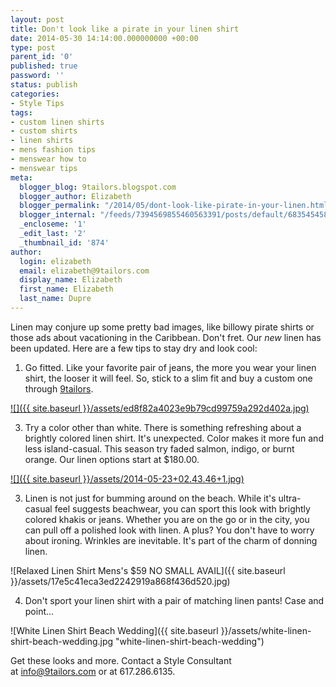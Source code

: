 ```yaml
---
layout: post
title: Don't look like a pirate in your linen shirt
date: 2014-05-30 14:14:00.000000000 +00:00
type: post
parent_id: '0'
published: true
password: ''
status: publish
categories:
- Style Tips
tags:
- custom linen shirts
- custom shirts
- linen shirts
- mens fashion tips
- menswear how to
- menswear tips
meta:
  blogger_blog: 9tailors.blogspot.com
  blogger_author: Elizabeth
  blogger_permalink: "/2014/05/dont-look-like-pirate-in-your-linen.html"
  blogger_internal: "/feeds/7394569855460563391/posts/default/6835454585160463770"
  _encloseme: '1'
  _edit_last: '2'
  _thumbnail_id: '874'
author:
  login: elizabeth
  email: elizabeth@9tailors.com
  display_name: Elizabeth
  first_name: Elizabeth
  last_name: Dupre
---
```

Linen may conjure up some pretty bad images, like billowy pirate shirts or those ads about vacationing in the Caribbean. Don't fret. Our _new_ linen has been updated. Here are a few tips to stay dry and look cool:

1) Go fitted. Like your favorite pair of jeans, the more you wear your linen shirt, the looser it will feel. So, stick to a slim fit and buy a custom one through [9tailors](http://9tailors.com/).

[![]({{ site.baseurl }}/assets/ed8f82a4023e9b79cd99759a292d402a.jpg)](http://2.bp.blogspot.com/-gnkr7FxTXTQ/U4iEmoaiu3I/AAAAAAAAXGM/r9LC_N_bMoY/s1600/ed8f82a4023e9b79cd99759a292d402a.jpg)

3) Try a color other than white. There is something refreshing about a brightly colored linen shirt. It's unexpected. Color makes it more fun and less island-casual. This season try faded salmon, indigo, or burnt orange. Our linen options start at $180.00.

[![]({{ site.baseurl }}/assets/2014-05-23+02.43.46+1.jpg)](http://3.bp.blogspot.com/-qM6_UkgHUCg/U4iH_opOHaI/AAAAAAAAXGo/uHKm9Tl2EMU/s1600/2014-05-23+02.43.46+1.jpg)

3) Linen is not just for bumming around on the beach. While it's ultra-casual feel suggests beachwear, you can sport this look with brightly colored khakis or jeans. Whether you are on the go or in the city, you can pull off a polished look with linen. A plus? You don't have to worry about ironing. Wrinkles are inevitable. It's part of the charm of donning linen.

![Relaxed Linen Shirt Mens's $59 NO SMALL AVAIL]({{ site.baseurl }}/assets/17e5c41eca3ed2242919a868f436d520.jpg)

4) Don't sport your linen shirt with a pair of matching linen pants! Case and point...

![White Linen Shirt Beach Wedding]({{ site.baseurl }}/assets/white-linen-shirt-beach-wedding.jpg "white-linen-shirt-beach-wedding")

Get these looks and more. Contact a Style Consultant at [info@9tailors.com](mailto:info@9tailors.com) or at 617.286.6135.